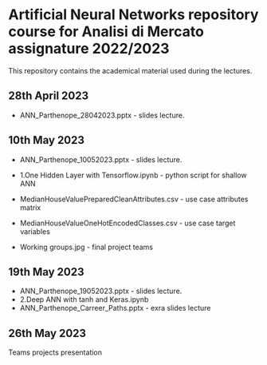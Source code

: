# Artificial Neural Networks repository course for Analisi di Mercato assignature 2022/2023

This repository contains the academical material used during the lectures. 


## 28th April 2023
* ANN_Parthenope_28042023.pptx - slides lecture. 

## 10th May 2023
* ANN_Parthenope_10052023.pptx - slides lecture. 

* 1.One Hidden Layer with Tensorflow.ipynb - python script for shallow ANN
* MedianHouseValuePreparedCleanAttributes.csv - use case attributes matrix
* MedianHouseValueOneHotEncodedClasses.csv - use case target variables
*  Working groups.jpg - final project teams

## 19th May 2023
* ANN_Parthenope_19052023.pptx - slides lecture. 
* 2.Deep ANN with tanh and Keras.ipynb
* ANN_Parthenope_Carreer_Paths.pptx - exra slides lecture

## 26th May 2023
Teams projects presentation
